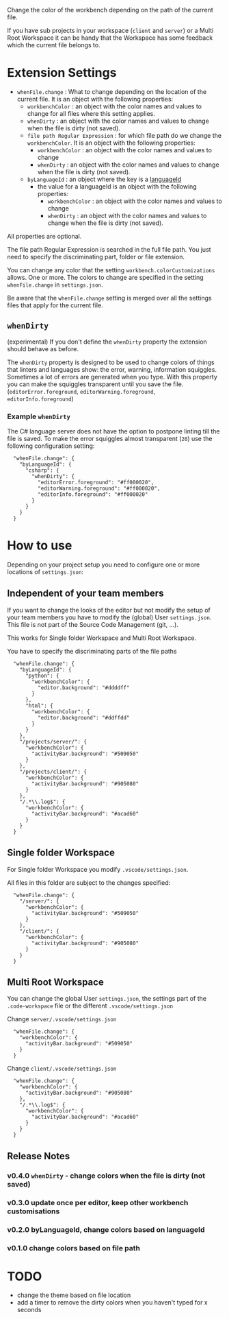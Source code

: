 Change the color of the workbench depending on the path of the current file.

If you have sub projects in your workspace (`client` and `server`) or a Multi Root Workspace it can be handy that the Workspace has some feedback which the current file belongs to.

# Extension Settings

* `whenFile.change` : What to change depending on the location of the current file. It is an object with the following properties:
    * `workbenchColor` : an object with the color names and values to change for all files where this setting applies.
    * `whenDirty` : an object with the color names and values to change when the file is dirty (not saved).
    * `file path Regular Expression` : for which file path do we change the `workbenchColor`. It is an object with the following properties:
        * `workbenchColor` : an object with the color names and values to change
        * `whenDirty` : an object with the color names and values to change when the file is dirty (not saved).
    * `byLanguageId` : an object where the key is a [languageId](https://code.visualstudio.com/docs/languages/identifiers)
        * the value for a languageId is an object with the following properties:
            * `workbenchColor` : an object with the color names and values to change
            * `whenDirty` : an object with the color names and values to change when the file is dirty (not saved).

All properties are optional.

The file path Regular Expression is searched in the full file path. You just need to specify the discriminating part, folder or file extension.

You can change any color that the setting `workbench.colorCustomizations` allows. One or more. The colors to change are specified in the setting `whenFile.change` in `settings.json`.

Be aware that the `whenFile.change` setting is merged over all the settings files that apply for the current file.

## `whenDirty`

(experimental) If you don't define the `whenDirty` property the extension should behave as before.

The `whenDirty` property is designed to be used to change colors of things that linters and languages show: the error, warning, information squiggles. Sometimes a lot of errors are generated when you type. With this property you can make the squiggles transparent until you save the file. (`editorError.foreground`, `editorWarning.foreground`, `editorInfo.foreground`)

### Example `whenDirty`

The C# language server does not have the option to postpone linting till the file is saved. To make the error squiggles almost transparent (`20`) use the following configuration setting:

```
  "whenFile.change": {
    "byLanguageId": {
      "csharp": {
        "whenDirty": {
          "editorError.foreground": "#ff000020",
          "editorWarning.foreground": "#ff000020",
          "editorInfo.foreground": "#ff000020"
        }
      }
    }
  }
```

# How to use

Depending on your project setup you need to configure one or more locations of `settings.json`:

## Independent of your team members

If you want to change the looks of the editor but not modify the setup of your team members you have to modify the (global) User `settings.json`. This file is not part of the Source Code Management (git, ...).

This works for Single folder Workspace and Multi Root Workspace.

You have to specify the discriminating parts of the file paths

```
  "whenFile.change": {
    "byLanguageId": {
      "python": {
        "workbenchColor": {
          "editor.background": "#ddddff"
        }
      },
      "html": {
        "workbenchColor": {
          "editor.background": "#ddffdd"
        }
      }
    },
    "/projects/server/": {
      "workbenchColor": {
        "activityBar.background": "#509050"
      }
    },
    "/projects/client/": {
      "workbenchColor": {
        "activityBar.background": "#905080"
      }
    },
    "/.*\\.log$": {
      "workbenchColor": {
        "activityBar.background": "#acad60"
      }
    }
  }
```

## Single folder Workspace

For Single folder Workspace you modify `.vscode/settings.json`.

All files in this folder are subject to the changes specified:

```
  "whenFile.change": {
    "/server/": {
      "workbenchColor": {
        "activityBar.background": "#509050"
      }
    },
    "/client/": {
      "workbenchColor": {
        "activityBar.background": "#905080"
      }
    }
  }
```

## Multi Root Workspace

You can change the global User `settings.json`, the settings part of the `.code-workspace` file or the different `.vscode/settings.json`

Change `server/.vscode/settings.json`

```
  "whenFile.change": {
    "workbenchColor": {
      "activityBar.background": "#509050"
    }
  }
```

Change `client/.vscode/settings.json`

```
  "whenFile.change": {
    "workbenchColor": {
      "activityBar.background": "#905080"
    },
    "/.*\\.log$": {
      "workbenchColor": {
        "activityBar.background": "#acad60"
      }
    }
  }
```

## Release Notes

### v0.4.0 `whenDirty` - change colors when the file is dirty (not saved)

### v0.3.0 update once per editor, keep other workbench customisations

### v0.2.0 byLanguageId, change colors based on languageId

### v0.1.0 change colors based on file path

# TODO

* change the theme based on file location
* add a timer to remove the dirty colors when you haven't typed for x seconds
